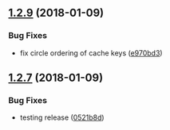 <a name="1.2.9"></a>
## [1.2.9](https://github.com/heroku/cli-engine-util/compare/1dd8002f8effd12fc845f87936d4672db1af7263...v1.2.9) (2018-01-09)


### Bug Fixes

* fix circle ordering of cache keys ([e970bd3](https://github.com/heroku/cli-engine-util/commit/e970bd3))

<a name="1.2.7"></a>
## [1.2.7](https://github.com/heroku/cli-engine-util/compare/a2b69dd9b80fcdd79dbf4772d89cdd1772813241...v1.2.7) (2018-01-09)


### Bug Fixes

* testing release ([0521b8d](https://github.com/heroku/cli-engine-util/commit/0521b8d))
